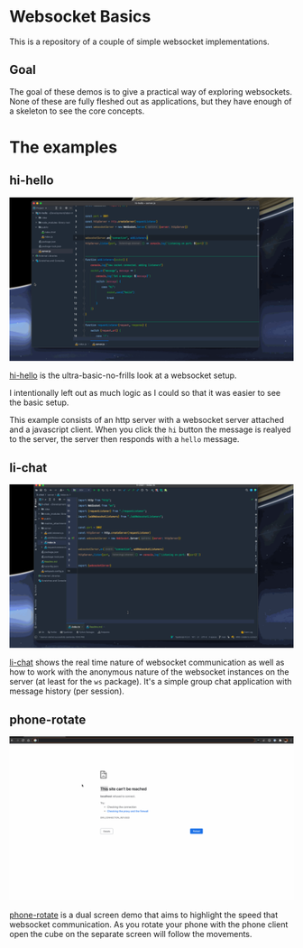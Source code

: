 # Websocket Basics

This is a repository of a couple of simple websocket implementations. 


## Goal

The goal of these demos is to give a practical way of exploring websockets. None of these are fully fleshed out as applications, but they have enough of a skeleton to see the core concepts. 

# The examples

## hi-hello

![demo](./hi-hello/readme_attachments/hi-hello-demo.gif)

[hi-hello](./hi-hello) is the ultra-basic-no-frills look at a websocket setup.

I intentionally left out as much logic as I could so that it was easier to see the basic setup.

This example consists of an http server with a websocket server attached and a javascript client. When you click the `hi` button the message is realyed to the
server, the server then responds with a `hello` message.

## li-chat

![demo](./li-chat/readme_attachments/li-chat-demo.gif)

[li-chat](./li-chat) shows the real time nature of websocket communication as well as how to work with the anonymous nature of the websocket instances on the server (at
least for the `ws` package). It's a simple group chat application with message history (per session).

## phone-rotate

![demo](./phone-rotate/readme_attachments/demo.gif)

[phone-rotate](./phone-rotate) is a dual screen demo that aims to highlight the speed that websocket communication. As you rotate your phone with the phone client open the cube on the separate screen will follow the movements.
